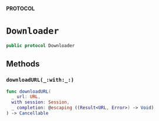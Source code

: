 **PROTOCOL**

# `Downloader`

```swift
public protocol Downloader
```

## Methods
### `downloadURL(_:with:_:)`

```swift
func downloadURL(
  _ url: URL,
  with session: Session,
  _ completion: @escaping ((Result<URL, Error>) -> Void)
) -> Cancellable
```
